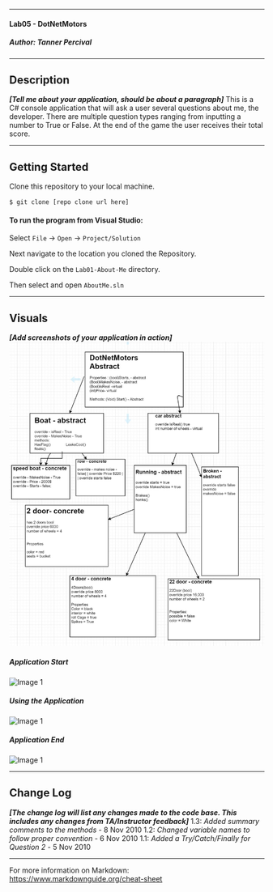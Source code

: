 
------------------------------

#### Lab05 - DotNetMotors
##### *Author: Tanner Percival*

------------------------------

## Description
***[Tell me about your application, should be about a paragraph]***
This is a C# console application that will ask a user several questions about me, the
developer. There are multiple question types ranging from inputting a number to True or False.
At the end of the game the user receives their total score.

------------------------------

## Getting Started
Clone this repository to your local machine.
```
$ git clone [repo clone url here]
```
#### To run the program from Visual Studio:
Select ```File``` -> ```Open``` -> ```Project/Solution```

Next navigate to the location you cloned the Repository.

Double click on the ```Lab01-About-Me``` directory.

Then select and open ```AboutMe.sln```

------------------------------

## Visuals
***[Add screenshots of your application in action]***
![Image 1](/assets/diagram.JPG)
##### Application Start
![Image 1](https://via.placeholder.com/750x500)
##### Using the Application
![Image 1](https://via.placeholder.com/750x500)
##### Application End
![Image 1](https://via.placeholder.com/750x500)

------------------------------

## Change Log
***[The change log will list any changes made to the code base. This includes any changes from TA/Instructor feedback]***
1.3: *Added summary comments to the methods* - 8 Nov 2010
1.2: *Changed variable names to follow proper convention* - 6 Nov 2010
1.1: *Added a Try/Catch/Finally for Question 2* - 5 Nov 2010


------------------------------
For more information on Markdown: https://www.markdownguide.org/cheat-sheet
